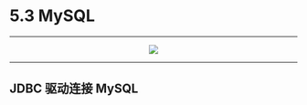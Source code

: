 # 5.3 MySQL

---

<center><img src="https://i.loli.net/2020/07/27/SNrhnqFoMD4Ya5X.png"></center>

---

## JDBC 驱动连接 MySQL